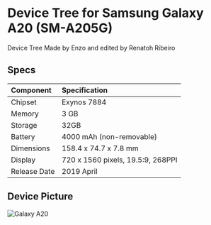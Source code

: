 # Device Tree for Samsung Galaxy A20 (SM-A205G)
Device Tree Made by Enzo and edited by Renatoh Ribeiro
## Specs

|        Component        |          Specification            |
| :---------------------- | :-------------------------------- |
| Chipset                 | Exynos 7884                       |
| Memory                  | 3 GB                              |
| Storage                 | 32GB                              |
| Battery                 | 4000 mAh (non-removable)          |
| Dimensions              | 158.4 x 74.7 x 7.8 mm             |
| Display                 | 720 x 1560 pixels, 19.5:9, 268PPI |
| Release Date            | 2019 April                        |

## Device Picture

![Galaxy A20](https://fdn2.gsmarena.com/vv/bigpic/samsung-galaxy-a20.jpg "Galaxy A20")